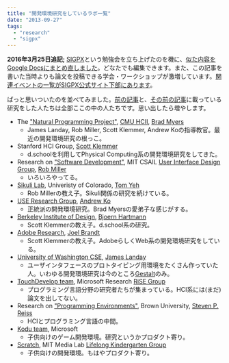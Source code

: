 ```yaml
---
title: "開発環境研究をしているラボ一覧"
date: "2013-09-27"
tags: 
  - "research"
  - "sigpx"
---
```


**2016年3月25日追記;** [SIGPX](http://sigpx.org)という勉強会を立ち上げたのを機に、[似た内容をGoogle Docsにまとめ直しました](https://docs.google.com/document/d/176yfANBFr0txgYJSROFPEdGkPwXhicrP9YZu_bJlgyg/edit)。どなたでも編集できます。また、この記事を書いた当時よりも論文を投稿できる学会・ワークショップが激増しています。[関連イベントの一覧がSIGPX公式サイト下部にあります](http://sigpx.org/#related-events)。

ぱっと思いついたのを並べてみました。[前の記事](http://junkato.jp/ja/blog/2013/09/16/devenv-research-hci-retreat/ "“開発環境の研究”とは？ / HCI編 補遺")と、[その前の記事](http://junkato.jp/ja/blog/2012/11/21/devenv-research-hci/ "“開発環境の研究”とは？ / HCI編")に載っている研究をした人たちは全部ここの中の人たちです。思い出したら増やします。

- The ["Natural Programming Project"](http://www.cs.cmu.edu/~NatProg/), [CMU HCII](http://www.hcii.cmu.edu/), [Brad Myers](http://www.cs.cmu.edu/~bam/)
    - James Landay, Rob Miller, Scott Klemmer, Andrew Koの指導教官。最近の開発環境研究の根っこ。
- Stanford HCI Group, [Scott Klemmer](http://hci.stanford.edu/srk/)
    - d.schoolを利用してPhysical Computing系の開発環境研究をしてきた。
- Research on ["Software Development"](http://groups.csail.mit.edu/uid/research.shtml#soft), MIT CSAIL [User Interface Design Group](http://uid.csail.mit.edu/), [Rob Miller](http://people.csail.mit.edu/rcm/)
    - いろいろやってる。
- [Sikuli Lab](http://lab.sikuli.org/about/), Univeristy of Colorado, [Tom Yeh](http://tomyeh.info/)
    - Rob Millerの教え子。Sikuli関係の研究を続けている。
- [USE Research Group](http://usegroup.ischool.uw.edu/), [Andrew Ko](http://faculty.washington.edu/ajko/)
    - 正統派の開発環境研究。Brad Myersの愛弟子な感じがする。
- [Berkeley Institute of Design](http://bid.berkeley.edu/), [Bjoern Hartmann](http://www.cs.berkeley.edu/~bjoern/)
    - Scott Klemmerの教え子。d.school系の研究。
- [Adobe Research](http://www.adobe.com/technology.html), [Joel Brandt](http://www.adobe.com/technology/people/san-francisco/joel-brandt.html)
    - Scott Klemmerの教え子。AdobeらしくWeb系の開発環境研究をしている。
- [University of Washington CSE](http://www.cs.washington.edu/), [James Landay](http://homes.cs.washington.edu/~landay/)
    - ユーザインタフェースのプロトタイピング用環境をたくさん作っていた人。いわゆる開発環境研究は今のところ[Gestalt](http://research.microsoft.com/apps/pubs/default.aspx?id=141330)のみ。
- [TouchDevelop team](http://research.microsoft.com/en-us/projects/touchdevelop/), Microsoft Research [RiSE Group](http://research.microsoft.com/en-us/groups/rise/default.aspx)
    - プログラミング言語分野の研究者たちが集まっている。HCI系には(まだ)論文を出してない。
- Research on ["Programming Environments"](http://cs.brown.edu/~spr/research/env.html), Brown University, [Steven P. Reiss](http://cs.brown.edu/~spr/)
    - HCIとプログラミング言語の中間。
- [Kodu team](http://research.microsoft.com/en-us/projects/kodu/), Microsoft
    - 子供向けのゲーム開発環境。研究というかプロダクト寄り。
- [Scratch](http://scratch.mit.edu/), MIT Media Lab [Lifelong Kindergarten Group](http://llk.media.mit.edu/)
    - 子供向けの開発環境。もはやプロダクト寄り。
